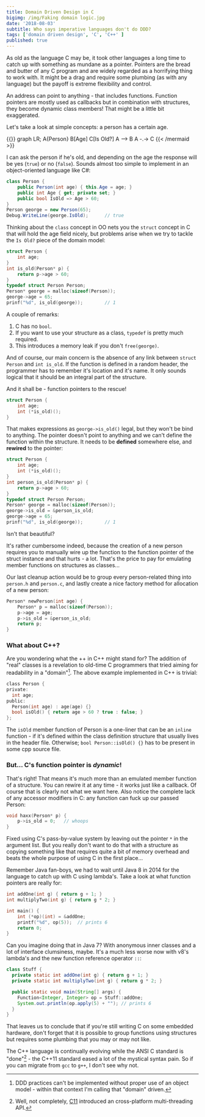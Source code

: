 ```yaml
---
title: Domain Driven Design in C
bigimg: /img/Faking domain logic.jpg
date: '2018-08-03'
subtitle: Who says imperative languages don't do DDD?
tags: ['domain driven design', 'C', 'C++' ]
published: true
---
```


As old as the language C may be, it took other languages a long time to catch up with something as mundane as a pointer. Pointers are the bread and butter of any C program and are widely regarded as a horrifying thing to work with. It might be a drag and require some plumbing (as with any language) but the payoff is extreme flexibility and control. 

An address can point to anything - that includes functions. Function pointers are mostly used as callbacks but in combination with structures, they become dynamic class members! That might be a little bit exaggerated.

Let's take a look at simple concepts: a person has a certain age. 

{{<mermaid>}}
graph LR;
    A{Person}
    B[Age]
    C[Is Old?]
    A --> B
    A -.-> C
{{< /mermaid >}}

I can ask the person if he's old, and depending on the age the response will be yes (`true`) or no (`false`). Sounds almost too simple to implement in an object-oriented language like C#:

```C#
class Person {
    public Person(int age) { this.Age = age; }
    public int Age { get; private set; }
    public bool IsOld => Age > 60;
}
Person george = new Person(65);
Debug.WriteLine(george.IsOld);      // true
```

Thinking about the `class` concept in OO nets you the `struct` concept in C that will hold the age field nicely, but problems arise when we try to tackle the `Is Old?` piece of the domain model:

```C
struct Person {
    int age;
}
int is_old(Person* p) {
    return p->age > 60;
}
typedef struct Person Person;
Person* george = malloc(sizeof(Person));
george->age = 65;
prinf("%d", is_old(george));        // 1
```

A couple of remarks:

1. C has no `bool`. 
2. If you want to use your structure as a class, `typedef` is pretty much required.
3. This introduces a memory leak if you don't `free(george)`.

And of course, our main concern is the absence of any link between `struct Person` and `int is_old`. If the function is defined in a random header, the programmer has to remember it's location and it's name. It only sounds logical that it should be an integral part of the structure.

And it shall be - function pointers to the rescue!

```C
struct Person {
    int age;
    int (*is_old)();
}
```

That makes expressions as `george->is_old()` legal, but they won't be bind to anything. The pointer doesn't point to anything and we can't define the function within the structure. It needs to be **defined** somewhere else, and **rewired** to the pointer:

```C
struct Person {
    int age;
    int (*is_old)();
}
int person_is_old(Person* p) {
    return p->age > 60;
}
typedef struct Person Person;
Person* george = malloc(sizeof(Person));
george->is_old = &person_is_old;
george->age = 65;
prinf("%d", is_old(george));        // 1
```

Isn't that beautiful? 

It's rather cumbersome indeed, because the creation of a new person requires you to manually wire up the function to the function pointer of the struct instance and that hurts - a lot. That's the price to pay for emulating member functions on structures as classes... 

Our last cleanup action would be to group every person-related thing into `person.h` and `person.c`, and lastly create a nice factory method for allocation of a new person:

```C
Person* newPerson(int age) {
    Person* p = malloc(sizeof(Person));
    p->age = age;
    p->is_old = &person_is_old;
    return p;
}
```

### What about C++?

Are you wondering what the ++ in C++ might stand for? The addition of "real" classes is a revelation to old-time C programmers that tried aiming for readability in a "domain"[^2]. The above example implemented in C++ is trivial:

```C
class Person {
private:
  int age;
public:
  Person(int age) : age(age) {}
  bool isOld() { return age > 60 ? true : false; }
};
```

The `isOld` member function of Person is a one-liner that can be an `inline` function - if it's defined within the class definition structure that usually lives in the header file. Otherwise; `bool Person::isOld() {}` has to be present in some cpp source file. 

### But... C's function pointer is _dynamic_!

That's right! That means it's much more than an emulated member function of a structure. You can rewire it at any time - it works just like a callback. Of course that is clearly not what we want here. Also notice the complete lack of any accessor modifiers in C: any function can fuck up our passed Person:

```C
void haxx(Person* p) {
    p->is_old = 0;   // whoops
}
```

Fixed using C's pass-by-value system by leaving out the pointer `*` in the argument list. But you really don't want to do that with a structure as copying something like that requires quite a bit of memory overhead and beats the whole purpose of using C in the first place... 

Remember Java fan-boys, we had to wait until Java 8 in 2014 for the language to catch up with C using lambda's. Take a look at what function pointers are really for:

```C
int addOne(int g) { return g + 1; }
int multiplyTwo(int g) { return g * 2; }

int main() {
    int (*op)(int) = &addOne;
    printf("%d", op(5));  // prints 6
    return 0;
}
```

Can you imagine doing that in Java 7? With anonymous inner classes and a lot of interface clumsiness, maybe. It's a much less worse now with v8's lambda's and the new function reference operator `::`:

```Java
class Stuff {
  private static int addOne(int g) { return g + 1; }
  private static int multiplyTwo(int g) { return g * 2; }

  public static void main(String[] args) {
    Function<Integer, Integer> op = Stuff::addOne;
    System.out.println(op.apply(5) + ""); // prints 6
  }
}
```

That leaves us to conclude that if you're still writing C on some embedded hardware, don't forget that it is possible to group functions using structures but requires some plumbing that you may or may not like. 

The C++ language is continually evolving while the ANSI C standard is "done"[^1] - the C++11 standard eased a lot of the mystical syntax pain. So if you can migrate from `gcc` to `g++`, I don't see why not. 

[^1]: Well, not completely, [C11](https://en.wikipedia.org/wiki/ANSI_C#C11) introduced an cross-platform multi-threading API.
[^2]: DDD practices can't be implemented without proper use of an object model - within that context I'm calling that "domain" driven.